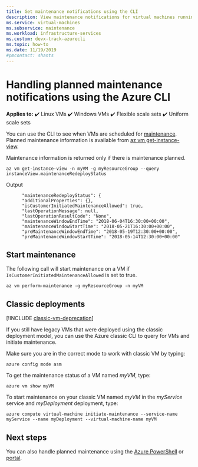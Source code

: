 ```yaml
---
title: Get maintenance notifications using the CLI
description: View maintenance notifications for virtual machines running in Azure, and start self-service maintenance, using the Azure CLI.
ms.service: virtual-machines
ms.subservice: maintenance
ms.workload: infrastructure-services
ms.custom: devx-track-azurecli
ms.topic: how-to
ms.date: 11/19/2019
#pmcontact: shants
---
```


# Handling planned maintenance notifications using the Azure CLI

**Applies to:** :heavy_check_mark: Linux VMs :heavy_check_mark: Windows VMs :heavy_check_mark: Flexible scale sets :heavy_check_mark: Uniform scale sets

You can use the CLI to see when VMs are scheduled for [maintenance](maintenance-notifications.md). Planned maintenance information is available from [az vm get-instance-view](/cli/azure/vm#az-vm-get-instance-view).
 
Maintenance information is returned only if there is maintenance planned. 

```azurecli-interactive
az vm get-instance-view -n myVM -g myResourceGroup --query instanceView.maintenanceRedeployStatus
```

Output
```
      "maintenanceRedeployStatus": {
      "additionalProperties": {},
      "isCustomerInitiatedMaintenanceAllowed": true,
      "lastOperationMessage": null,
      "lastOperationResultCode": "None",
      "maintenanceWindowEndTime": "2018-06-04T16:30:00+00:00",
      "maintenanceWindowStartTime": "2018-05-21T16:30:00+00:00",
      "preMaintenanceWindowEndTime": "2018-05-19T12:30:00+00:00",
      "preMaintenanceWindowStartTime": "2018-05-14T12:30:00+00:00"
```

## Start maintenance

The following call will start maintenance on a VM if `IsCustomerInitiatedMaintenanceAllowed` is set to true.

```azurecli-interactive
az vm perform-maintenance -g myResourceGroup -n myVM 
```

## Classic deployments

[!INCLUDE [classic-vm-deprecation](../../includes/classic-vm-deprecation.md)]

If you still have legacy VMs that were deployed using the classic deployment model, you can use the Azure classic CLI to query for VMs and initiate maintenance.

Make sure you are in the correct mode to work with classic VM by typing:

```
azure config mode asm
```

To get the maintenance status of a VM named *myVM*, type:

```
azure vm show myVM 
``` 

To start maintenance on your classic VM named *myVM* in the *myService* service and *myDeployment* deployment, type:

```
azure compute virtual-machine initiate-maintenance --service-name myService --name myDeployment --virtual-machine-name myVM
```

## Next steps

You can also handle planned maintenance using the [Azure PowerShell](maintenance-notifications-powershell.md) or [portal](maintenance-notifications-portal.md).
